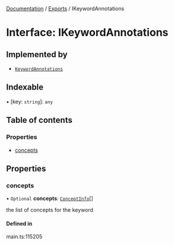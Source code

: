 [Documentation](../README.md) / [Exports](../modules.md) / IKeywordAnnotations

# Interface: IKeywordAnnotations

## Implemented by

- [`KeywordAnnotations`](../classes/KeywordAnnotations.md)

## Indexable

▪ [key: `string`]: `any`

## Table of contents

### Properties

- [concepts](IKeywordAnnotations.md#concepts)

## Properties

### concepts

• `Optional` **concepts**: [`ConceptInfo`](../classes/ConceptInfo.md)[]

the list of concepts for the keyword

#### Defined in

main.ts:115205
